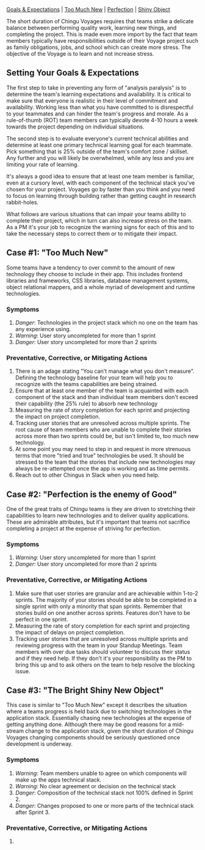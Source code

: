 [Goals & Expectations](#setting-your-goals--expectations) | [Too Much New](#case-1-too-much-new) | [Perfection](#case-2-perfection-is-the-enemy-of-good) | [Shiny Object](#case-3-the-bright-shiny-new-object)

The short duration of Chingu Voyages requires that teams strike a delicate balance between performing quality work, learning new things, and completing the project. This is made even more import by the fact that team members typically have responsibilities outside of their Voyage project such as family obligations, jobs, and school which can create more stress. The objective of the Voyage is to learn and not increase stress.

## Setting Your Goals & Expectations

The first step to take in preventing any form of "analysis paralysis" is to determine the team's learning expectations and availability. It is critical to make sure that everyone is realistic in their level of commitment and availability. Working less than what you have committed to is disrespectful to your teammates and can hinder the team's progress and morale. As a rule-of-thumb (ROT) team members can typically devote 4-10 hours a week towards the project depending on individual situations.

The second step is to evaluate everyone's current technical abilities and determine at least one primary technical learning goal for each teammate. Pick something that is 25% outside of the team's comfort zone / skillset.
Any further and you will likely be overwhelmed, while any less and you are limiting your rate of learning.

It's always a good idea to ensure that at least one team member is familiar, even at a cursory level, with each component of the technical stack you've chosen for your project. Voyages go by faster than you think and you need to focus on learning through building rather than getting caught in research rabbit-holes.

What follows are various situations that can impair your teams ability to complete their project, which in turn can also increase stress on the team. As a PM it's your job to recognize the warning signs for each of this and to take the necessary steps to correct them or to mitigate their impact.

## Case #1: "Too Much New"

Some teams have a tendency to over commit to the amount of new technology they choose to include in their app. This includes frontend libraries and frameworks, CSS libraries, database management systems, object relational mappers, and a whole myriad of development and runtime technologies. 

### Symptoms
1. _Danger_: Technologies in the project stack which no one on the team has any experience using.
2. _Warning_: User story uncompleted for more than 1 sprint
3. _Danger_: User story uncompleted for more than 2 sprints

### Preventative, Corrective, or Mitigating Actions
1. There is an adage stating "You can't manage what you don't measure". Defining the technology baseline for your team will help you to recognize with the teams capabilities are being strained.
2. Ensure that at least one member of the team is acquainted with each component of the stack and than individual team members don't exceed their capability (the 25% rule) to absorb new technology
3. Measuring the rate of story completion for each sprint and projecting the impact on project completion.
4. Tracking user stories that are unresolved across multiple sprints. The root cause of team members who are unable to complete their stories across more than two sprints could be, but isn't limited to, too much new technology.
5. At some point you may need to step in and request in more strenuous terms that more "tried and true" technologies be used. It should be stressed to the team that the stories that include new technologies may always be re-attempted once the app is working and as time permits.
6. Reach out to other Chingus in Slack when you need help.

## Case #2: "Perfection is the enemy of Good"

One of the great traits of Chingu teams is they are driven to stretching their capabilities to learn new technologies and to deliver quality applications. These are admirable attributes, but it's important that teams not sacrifice completing a project at the expense of striving for perfection.

### Symptoms
1. _Warning_: User story uncompleted for more than 1 sprint
2. _Danger_: User story uncompleted for more than 2 sprints

### Preventative, Corrective, or Mitigating Actions
1. Make sure that user stories are granular and are achievable within 1-to-2 sprints. The majority of your stories should be able to be completed in a single sprint with only a minority that span sprints. Remember that stories build on one another across sprints. Features don't have to be perfect in one sprint.
2. Measuring the rate of story completion for each sprint and projecting the impact of delays on project completion.
3. Tracking user stories that are unresolved across multiple sprints and reviewing progress with the team in your Standup Meetings. Team members with over due tasks should volunteer to discuss their status and if they need help. If they don't it's your responsibility as the PM to bring this up and to ask others on the team to help resolve the blocking issue.

## Case #3: "The Bright Shiny New Object"

This case is similar to "Too Much New" except it describes the situation where a teams progress is held back due to switching technologies in the application stack. Essentially chasing new technologies at the expense of getting anything done. Although there may be good reasons for a mid-stream change to the application stack, given the short duration of Chingu Voyages changing components should be seriously questioned once development is underway.

### Symptoms
1. _Warning_: Team members unable to agree on which components will make up the apps technical stack.
2. _Warning_: No clear agreement or decision on the technical stack
3. _Danger_: Composition of the technical stack not 100% defined in Sprint 2.
4. _Danger_: Changes proposed to one or more parts of the technical stack after Sprint 3.

### Preventative, Corrective, or Mitigating Actions
1. 